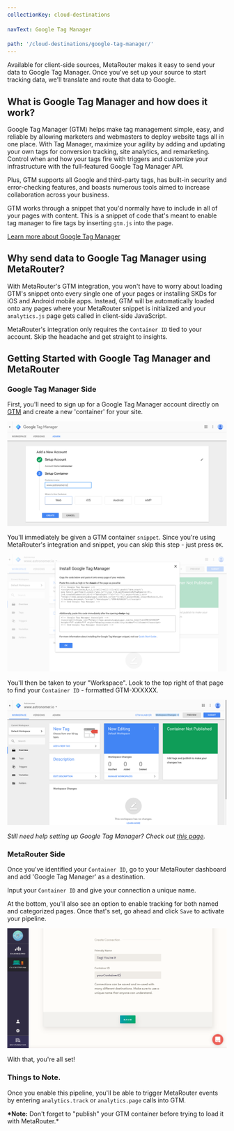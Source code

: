 ```yaml
---
collectionKey: cloud-destinations

navText: Google Tag Manager

path: '/cloud-destinations/google-tag-manager/'
---
```


Available for client-side sources, MetaRouter makes it easy to send your data to Google Tag Manager. Once you've set up your source to start tracking data, we'll translate and route that data to Google.

## What is Google Tag Manager and how does it work?

Google Tag Manager (GTM) helps make tag management simple, easy, and reliable by allowing marketers and webmasters to deploy website tags all in one place. With Tag Manager, maximize your agility by adding and updating your own tags for conversion tracking, site analytics, and remarketing. Control when and how your tags fire with triggers and customize your infrastructure with the full-featured Google Tag Manager API.

Plus, GTM supports all Google and third-party tags, has built-in security and error-checking features, and boasts numerous tools aimed to increase collaboration across your business.

GTM works through a snippet that you'd normally have to include in all of your pages with content. This is a snippet of code that's meant to enable tag manager to fire tags by inserting `gtm.js` into the page.

[Learn more about Google Tag Manager](https://www.google.com/analytics/tag-manager/)

## Why send data to Google Tag Manager using MetaRouter?

With MetaRouter's GTM integration, you won't have to worry about loading GTM's snippet onto every single one of your pages or installing SKDs for iOS and Android mobile apps. Instead, GTM will be automatically loaded onto any pages where your MetaRouter snippet is initialized and your `analytics.js` page gets called in client-side JavaScript.

MetaRouter's integration only requires the `Container ID` tied to your account. Skip the headache and get straight to insights.

## Getting Started with Google Tag Manager and MetaRouter

### Google Tag Manager Side

First, you'll need to sign up for a Google Tag Manager account directly on [GTM](https://www.google.com/analytics/tag-manager/) and create a new 'container' for your site.

![google-tagmanager1](../../../images/google-tagmanager1.png)

You'll immediately be given a GTM container `snippet`. Since you're using MetaRouter's integration and snippet, you can skip this step - just press `OK`.

![google-tagmanager2](../../../images/google-tagmanager2.png)

You'll then be taken to your "Workspace". Look to the top right of that page to find your `Container ID` - formatted GTM-XXXXXX.

![google-tagmanager3](../../../images/google-tagmanager3.png)

_Still need help setting up Google Tag Manager? Check out [this page](https://support.google.com/tagmanager/answer/6103696?hl=en)._

### MetaRouter Side

Once you've identified your `Container ID`, go to your MetaRouter dashboard and add 'Google Tag Manager' as a destination.

Input your `Container ID` and give your connection a unique name.

At the bottom, you'll also see an option to enable tracking for both named and categorized pages. Once that's set, go ahead and click `Save` to activate your pipeline.

![google-tagmanager4](../../../images/google-tagmanager4v2.png)

With that, you're all set!

### Things to Note.

Once you enable this pipeline, you'll be able to trigger MetaRouter events by entering `analytics.track` or `analytics.page` calls into GTM.

**\*Note:** Don't forget to "publish" your GTM container before trying to load it with MetaRouter.\*
